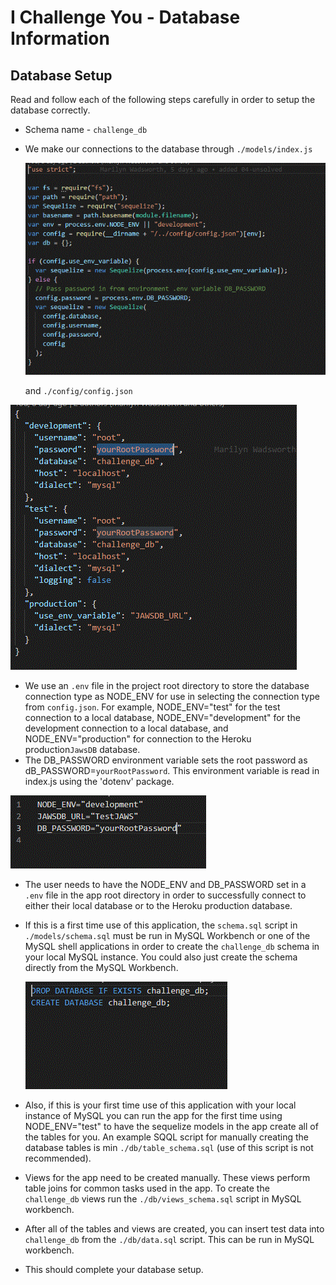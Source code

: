# I Challenge You - Database Information



## Database Setup

Read and follow each of the following steps carefully in order to setup the database correctly.

- Schema name - `challenge_db`

- We make our connections to the database through `./models/index.js` 

  ![](./images/dbImage01.gif)

  

  and `./config/config.json`

  

![](./images/dbImage02.gif)



- We use an `.env` file in the project root directory to store the database connection type as NODE_ENV for use in selecting the connection type from `config.json`. For example, NODE_ENV="test" for the test connection to a local database,  NODE_ENV="development" for the development connection to a local database, and NODE_ENV="production" for connection to the Heroku production`JawsDB` database. 
- The DB_PASSWORD environment variable sets the root password as dB_PASSWORD=`yourRootPassword`. This environment variable is read in index.js using the 'dotenv' package.

![](./images/dbImage03.gif)



- The user needs to have the NODE_ENV and DB_PASSWORD set in a `.env` file in the app root directory in order to successfully connect to either their local database or to the Heroku production database. 

- If this is a first time use of this application, the `schema.sql` script in `./models/schema.sql` must be run in MySQL Workbench or one of the MySQL shell applications in order to create the `challenge_db` schema in your local MySQL instance. You could also just create the schema directly from the MySQL Workbench.

  ![](./images/dbImage04.gif)

- Also, if this is your first time use of this application with your local instance of MySQL you can run the app for the first time using NODE_ENV="test" to have the sequelize models in the app create all of the tables for you. An example SQQL script for manually creating the database tables is min `./db/table_schema.sql` (use of this script is not recommended).

- Views for the app need to be created manually. These views perform table joins for common tasks used in the app. To create the `challenge_db` views run the `./db/views_schema.sql` script in MySQL workbench.

- After all of the tables and views are created, you can insert test data into `challenge_db` from the `./db/data.sql` script. This can be run in MySQL workbench.

- This should complete your database setup.